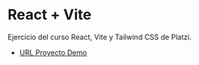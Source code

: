 # React + Vite

Ejercicio del curso React, Vite y Tailwind CSS de Platzi.



- [URL Proyecto Demo](https://steeltx-reactvite.netlify.app/)
